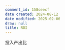 ```yaml
---
comment_id: 158ceecf
date created: 2024-08-12
date modified: 2025-02-06
draw: null
title: ROI
---
```

投入产出比
